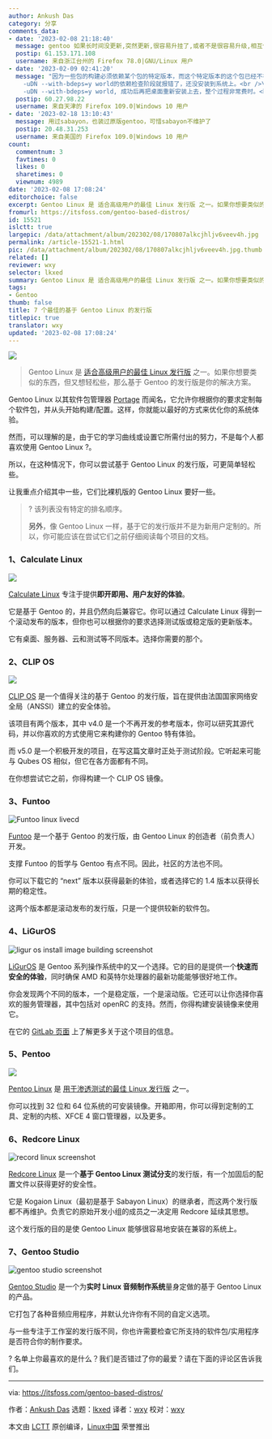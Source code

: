 ```yaml
---
author: Ankush Das
category: 分享
comments_data:
- date: '2023-02-08 21:18:40'
  message: gentoo 如果长时间没更新,突然更新,很容易升挂了,或者不是很容易升级,相互依赖这块很麻烦.如果想深度学习构建系统,gentoo 还是有必要学一下,很有帮助
  postip: 61.153.171.108
  username: 来自浙江台州的 Firefox 78.0|GNU/Linux 用户
- date: '2023-02-09 02:41:20'
  message: "因为一些包的构建必须依赖某个包的特定版本，而这个特定版本的这个包已经不在portage里了，或者这个包还有其他复杂的依赖跟某些系统上正在使用的包有冲突，大部分情况是编译时或者emerge
    -uDN --with-bdeps=y world的依赖检查阶段就报错了，还没安装到系统上。<br />\r\n如果想要更新顺畅一般得先把桌面环境相关的包全部卸掉再emerge
    -uDN --with-bdeps=y world, 成功后再把桌面重新安装上去，整个过程非常费时。<br />\r\n题外话：这么多年终于在这里看到Gentoo相关的文章了，不容易"
  postip: 60.27.98.22
  username: 来自天津的 Firefox 109.0|Windows 10 用户
- date: '2023-02-18 13:10:43'
  message: 用过sabayon，也装过原版gentoo，可惜sabayon不维护了
  postip: 20.48.31.253
  username: 来自美国的 Firefox 109.0|Windows 10 用户
count:
  commentnum: 3
  favtimes: 0
  likes: 0
  sharetimes: 0
  viewnum: 4989
date: '2023-02-08 17:08:24'
editorchoice: false
excerpt: Gentoo Linux 是 适合高级用户的最佳 Linux 发行版 之一。如果你想要类似的东西，但又想轻松些，那么基于 Gentoo 的发行版是你的解决方案。
fromurl: https://itsfoss.com/gentoo-based-distros/
id: 15521
islctt: true
largepic: /data/attachment/album/202302/08/170807alkcjhljv6veev4h.jpg
permalink: /article-15521-1.html
pic: /data/attachment/album/202302/08/170807alkcjhljv6veev4h.jpg.thumb.jpg
related: []
reviewer: wxy
selector: lkxed
summary: Gentoo Linux 是 适合高级用户的最佳 Linux 发行版 之一。如果你想要类似的东西，但又想轻松些，那么基于 Gentoo 的发行版是你的解决方案。
tags:
- Gentoo
thumb: false
title: 7 个最佳的基于 Gentoo Linux 的发行版
titlepic: true
translator: wxy
updated: '2023-02-08 17:08:24'
---
```


![](/data/attachment/album/202302/08/170807alkcjhljv6veev4h.jpg)



> 
> Gentoo Linux 是 [适合高级用户的最佳 Linux 发行版](https://itsfoss.com/advanced-linux-distros/) 之一。如果你想要类似的东西，但又想轻松些，那么基于 Gentoo 的发行版是你的解决方案。
> 
> 
> 


Gentoo Linux 以其软件包管理器 [Portage](https://wiki.gentoo.org/wiki/Portage) 而闻名，它允许你根据你的要求定制每个软件包，并从头开始构建/配置。这样，你就能以最好的方式来优化你的系统体验。


然而，可以理解的是，由于它的学习曲线或设置它所需付出的努力，不是每个人都喜欢使用 Gentoo Linux ?。


所以，在这种情况下，你可以尝试基于 Gentoo Linux 的发行版，可更简单轻松些。


让我重点介绍其中一些，它们比裸机版的 Gentoo Linux 要好一些。



> 
> ? 该列表没有特定的排名顺序。
> 
> 
> **另外**，像 Gentoo Linux 一样，基于它的发行版并不是为新用户定制的。所以，你可能应该在尝试它们之前仔细阅读每个项目的文档。
> 
> 
> 


### 1、Calculate Linux


![](/data/attachment/album/202302/08/170824bkooje5wm56f6wim.jpg)


[Calculate Linux](https://www.calculate-linux.org) 专注于提供**即开即用、用户友好的体验**。


它是基于 Gentoo 的，并且仍然向后兼容它。你可以通过 Calculate Linux 得到一个滚动发布的版本，但你也可以根据你的要求选择测试版或稳定版的更新版本。


它有桌面、服务器、云和测试等不同版本。选择你需要的那个。


### 2、CLIP OS


![](/data/attachment/album/202302/08/170824d0002j2ouo4vzdx7.jpg)


[CLIP OS](https://clip-os.org/en/) 是一个值得关注的基于 Gentoo 的发行版，旨在提供由法国国家网络安全局（ANSSI）建立的安全体验。


该项目有两个版本，其中 v4.0 是一个不再开发的参考版本，你可以研究其源代码，并以你喜欢的方式使用它来构建你的 Gentoo 特有体验。


而 v5.0 是一个积极开发的项目，在写这篇文章时正处于测试阶段。它听起来可能与 Qubes OS 相似，但它在各方面都有不同。


在你想尝试它之前，你得构建一个 CLIP OS 镜像。


### 3、Funtoo


![Funtoo linux livecd](/data/attachment/album/202302/08/170824zgwdqjqgiwxq9kg3.jpg)


[Funtoo](https://www.funtoo.org/) 是一个基于 Gentoo 的发行版，由 Gentoo Linux 的创造者（前负责人）开发。


支撑 Funtoo 的哲学与 Gentoo 有点不同。因此，社区的方法也不同。


你可以下载它的 “next” 版本以获得最新的体验，或者选择它的 1.4 版本以获得长期的稳定性。


这两个版本都是滚动发布的发行版，只是一个提供较新的软件包。


### 4、LiGurOS


![ligur os install image building screenshot](/data/attachment/album/202302/08/170824i0qppnoqd6jbxhjl.png)


[LiGurOS](https://liguros.gitlab.io) 是 Gentoo 系列操作系统中的又一个选择。它的目的是提供一个**快速而安全的体验**，同时确保 AMD 和英特尔处理器的最新功能能够很好地工作。


你会发现两个不同的版本，一个是稳定版，一个是滚动版。它还可以让你选择你喜欢的服务管理器，其中包括对 openRC 的支持。然而，你得构建安装镜像来使用它。


在它的 [GitLab 页面](https://gitlab.com/liguros) 上了解更多关于这个项目的信息。


### 5、Pentoo


![](/data/attachment/album/202302/08/170824h0na0w1133xe361w.jpg)


[Pentoo Linux](https://www.pentoo.ch) 是 [用于渗透测试的最佳 Linux 发行版](https://itsfoss.com/linux-hacking-penetration-testing/) 之一。


你可以找到 32 位和 64 位系统的可安装镜像。开箱即用，你可以得到定制的工具、定制的内核、XFCE 4 窗口管理器，以及更多。


### 6、Redcore Linux


![record linux screenshot](/data/attachment/album/202302/08/170824ge98aeeeut26hzht.jpg)


[Redcore Linux](https://redcorelinux.org/#hero) 是一个**基于 Gentoo Linux 测试分支**的发行版，有一个加固后的配置文件以获得更好的安全性。


它是 Kogaion Linux（最初是基于 Sabayon Linux）的继承者，而这两个发行版都不再维护。负责它的原始开发小组的成员之一决定用 Redcore 延续其思想。


这个发行版的目的是使 Gentoo Linux 能够很容易地安装在兼容的系统上。


### 7、Gentoo Studio


![gentoo studio screenshot](/data/attachment/album/202302/08/170825v1ibj66bdnog222i.jpg)


[Gentoo Studio](https://gentoostudio.org) 是一个为**实时 Linux 音频制作系统**量身定做的基于 Gentoo Linux 的产品。


它打包了各种音频应用程序，并默认允许你有不同的自定义选项。


与一些专注于工作室的发行版不同，你也许需要检查它所支持的软件包/实用程序是否符合你的制作要求。


? 名单上你最喜欢的是什么？我们是否错过了你的最爱？请在下面的评论区告诉我们。




---


via: <https://itsfoss.com/gentoo-based-distros/>


作者：[Ankush Das](https://itsfoss.com/author/ankush/) 选题：[lkxed](https://github.com/lkxed) 译者：[wxy](https://github.com/wxy) 校对：[wxy](https://github.com/wxy)


本文由 [LCTT](https://github.com/LCTT/TranslateProject) 原创编译，[Linux中国](https://linux.cn/) 荣誉推出